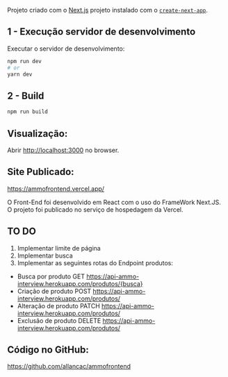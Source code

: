 Projeto criado com o [Next.js](https://nextjs.org/) projeto instalado com o  [`create-next-app`](https://github.com/vercel/next.js/tree/canary/packages/create-next-app).

## 1 - Execução servidor de desenvolvimento

Executar o servidor de desenvolvimento:

```bash
npm run dev
# or
yarn dev
```
## 2 - Build

```bash
npm run build
```

## Visualização:
Abrir [http://localhost:3000](http://localhost:3000) no browser.

## Site Publicado:
https://ammofrontend.vercel.app/

O Front-End foi desenvolvido em React com o uso do FrameWork Next.JS. O projeto foi publicado no serviço de hospedagem da Vercel. 
 
 ## TO DO
 1. Implementar limite de página
 2. Implementar busca
 3. Implementar as seguintes rotas do Endpoint produtos: 
  * Busca por produto GET https://api-ammo-interview.herokuapp.com/produtos/{busca}
  * Criação de produto POST https://api-ammo-interview.herokuapp.com/produtos/
  * Alteração de produto PATCH https://api-ammo-interview.herokuapp.com/produtos/
  * Exclusão de produto DELETE https://api-ammo-interview.herokuapp.com/produtos/
 
## Código no GitHub: 
https://github.com/allancac/ammofrontend
